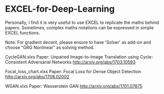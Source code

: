 # EXCEL-for-Deep-Learning
Personally, I find it is very useful to use EXCEL to replicate the maths behind papers.  Sometimes, complex maths notations can be expressed in simple EXCEL functions.  

Note: For gradient decent, please ensure to have 'Solver' as add-on and choose "GRG Nonlinear" as solving method.

CycleGAN.xlxs Paper: Unpaired Image-to-Image Translation using Cycle-Consistent Adversarial Networks http://arxiv.org/abs/1703.10593

Focal_loss_chart.xlxs Paper: Focal Loss for Dense Object Detection http://arxiv.org/abs/1708.02002

WGAN.xlxs Paper: Wasserstein GAN http://arxiv.org/abs/1701.07875
